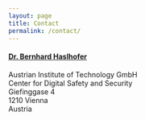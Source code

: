 ```yaml
---
layout: page
title: Contact
permalink: /contact/
---
```


<div class="row">
	<div class="col s12 m12 l12">
		<div class = "card-panel">
			<h4><a href="http://bernhardhaslhofer.info">Dr. Bernhard Haslhofer</a></h4>
			Austrian Institute of Technology GmbH <br>
			Center for Digital Safety and Security  <br>
			Giefinggase 4  <br>
			1210 Vienna  <br>
			Austria
	    </div>
	</div>
</div>

